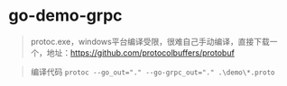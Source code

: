 # go-demo-grpc

> protoc.exe，windows平台编译受限，很难自己手动编译，直接下载一个，地址：https://github.com/protocolbuffers/protobuf

> 编译代码 `protoc --go_out="." --go-grpc_out="." .\demo\*.proto`
